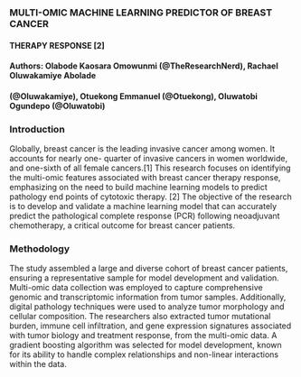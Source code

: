 

### MULTI-OMIC MACHINE LEARNING PREDICTOR OF BREAST CANCER
#### THERAPY RESPONSE [2]
#### Authors: Olabode Kaosara Omowunmi (@TheResearchNerd), Rachael Oluwakamiye Abolade
#### (@Oluwakamiye), Otuekong Emmanuel (@Otuekong), Oluwatobi Ogundepo (@Oluwatobi)

### Introduction
Globally, breast cancer is the leading invasive cancer among women. It accounts for nearly one-
quarter of invasive cancers in women worldwide, and one-sixth of all female cancers.[1]
This research focuses on identifying the multi-omic features associated with breast cancer
therapy   response,   emphasizing   on   the   need   to   build   machine   learning   models   to   predict
pathology end points of cytotoxic therapy. [2]
The objective  of the research is to develop and validate a machine learning model that can
accurately   predict   the   pathological   complete   response   (PCR)   following   neoadjuvant
chemotherapy, a critical outcome for breast cancer patients.

### Methodology
The study assembled a large and diverse cohort of breast cancer patients, ensuring a
representative sample for model development and validation.
Multi-omic   data   collection   was   employed  to   capture   comprehensive   genomic   and
transcriptomic   information   from   tumor   samples.   Additionally,   digital   pathology
techniques were used to analyze tumor morphology and cellular composition.
The researchers also extracted tumor mutational burden, immune cell infiltration, and
gene expression signatures associated with tumor biology and treatment response, from
the multi-omic data.
A gradient boosting algorithm was selected for model development, known for its ability
to handle complex relationships and non-linear interactions within the data.
